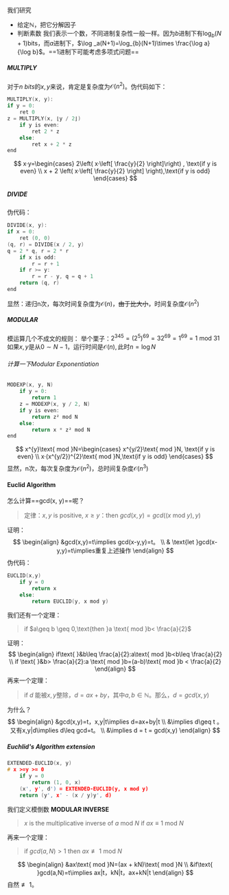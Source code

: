 我们研究
* 给定$\mathbb{N}$，把它分解因子
* 判断素数
我们表示一个数，不同进制复杂性一般一样。因为$b$进制下有$\log_{b}(N+1)$bits，而$a$进制下，$\log _a(N+1)=\log_{b}(N+1)\times \frac{\log a}{\log b}$。==1进制下可能考虑多项式问题==
##### MULTIPLY
对于$n\text{ }bits$的$x,y$来说，肯定是复杂度为$\mathcal{O}(n^{2})$。伪代码如下：
```c
MULTIPLY(x, y):
if y = 0:
	ret 0
z = MULTIPLY(x, ⌊y / 2⌋)
	if y is even:
		ret 2 * z
	else: 
		ret x + 2 * z
end
```
$$
x·y=\begin{cases}
2\left( x·\left[ \frac{y}{2} \right]\right) , \text{if y is even} \\
x + 2 \left( x·\left[ \frac{y}{2} \right] \right),\text{if y is odd}
\end{cases}
$$
##### DIVIDE
伪代码：
```c
DIVIDE(x, y):
if x = 0:
	ret (0, 0)
(q, r) = DIVIDE(x / 2, y)
q = 2 * q, r = 2 * r
	if x is odd:
		r = r + 1
	if r >= y:
		r = r - y, q = q + 1
	return (q, r)
end
```
显然：递归n次，每次时间复杂度为$\mathcal{O}(n)$，~~由于比大小~~，时间复杂度$\mathcal{O}(n^{2})$
##### MODULAR
模运算几个不成文的规则：
举个栗子：$2^{345}=(2^{5})^{69}=32^{69}=1^{69}=1 \text{ mod }31$
如果$x,y$是从$0\sim N-1$，运行时间是$\mathcal{O}(n),\text{此时}n=\log N$
###### 计算一下Modular Exponentiation
```c
MODEXP(x, y, N)
	if y = 0:
		return 1
	z = MODEXP(x, y / 2, N)
	if y is even:
		return z² mod N
	else:
		return x * z² mod N
end
```
$$
x^{y}\text{ mod }N=\begin{cases}
x^{y/2}\text{ mod }N, \text{if y is even} \\
x·(x^{y/2})^{2}\text{  mod }N,\text{if y is odd}
\end{cases}
$$
显然，n次，每次复杂度为$\mathcal{O}(n^{2})$，总时间复杂度$\mathcal{O}(n^{3})$
#### Euclid Algorithm
怎么计算==gcd(x, y)==呢？
> 定律：$x,y$ is positive, $x\geq y$：then $gcd(x,y)=gcd((x\text{ mod }y),y)$

证明：
$$
\begin{align}
&gcd(x,y)=t\implies gcd(x-y,y)=t。 \\
& \text{let }gcd(x-y,y)=t\implies重复上述操作
\end{align}
$$
伪代码：
```C
EUCLID(x,y)
	if y = 0
		return x
	else:
		return EUCLID(y, x mod y)
```
我们还有一个定理：
> if $a\geq b \geq 0,\text{then }a \text{ mod }b< \frac{a}{2}$

证明：
$$
\begin{align}
if\text{ }&b\leq \frac{a}{2}:a\text{ mod }b<b\leq \frac{a}{2} \\
if \text{ }&b> \frac{a}{2}:a \text{ mod }b=(a-b)\text{ mod }b < \frac{a}{2}
\end{align}
$$
再来一个定理：
> if $d$ 能被$x,y$整除，$d=ax+by$，其中$a,b\in \mathbb{N}$。那么，$d=gcd(x,y)$

为什么？
$$
\begin{align}
&gcd(x,y)=t，x,y|t\implies d=ax+by|t \\
&\implies d\geq t 。又有x,y|d\implies d\leq gcd=t。 \\
&\implies d = t = gcd(x,y)
\end{align}
$$
##### Euchlid's Algorithm extension
```c
EXTENDED-EUCLID(x, y)
# x >=y >= 0
	if y = 0
		return (1, 0, x)
	(x', y', d') = EXTENDED-EUCLID(y, x mod y)
	return (y', x' - (x / y)y', d)
```
我们定义模倒数 **MODULAR INVERSE**
> $x$ is the multiplicative inverse of $a \text{ mod }N$ if $ax \equiv 1\text{ mod }N$

再来一个定理：
> if $gcd(a,N)>1$ then $ax \not\equiv 1\text{ mod }N$

$$
\begin{align}
&ax\text{ mod }N=(ax + kN)\text{ mod }N \\
&if\text{ }gcd(a,N)=t\implies ax|t，kN|t，ax+kN|t
\end{align}
$$
自然$\not\equiv1$。